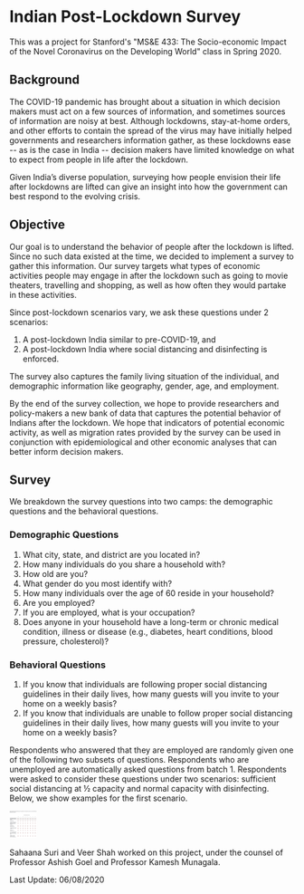 # Indian Post-Lockdown Survey

This was a project for Stanford's "MS&E 433: The Socio-economic Impact of the Novel Coronavirus on the Developing World" class in Spring 2020.

## Background
The COVID-19 pandemic has brought about a situation in which decision makers must act on a few sources of information, and sometimes sources of information are noisy at best. Although lockdowns, stay-at-home orders, and other efforts to contain the spread of the virus may have initially helped governments and researchers information gather, as these lockdowns ease -- as is the case in India -- decision makers have limited knowledge on what to expect from people in life after the lockdown.

Given India’s diverse population, surveying how people envision their life after lockdowns are lifted can give an insight into how the government can best respond to the evolving crisis. 

## Objective
Our goal is to understand the behavior of people after the lockdown is lifted. Since no such data existed at the time, we decided to implement a survey to gather this information. Our survey targets what types of economic activities people may engage in after the lockdown such as going to movie theaters, travelling and shopping, as well as how often they would partake in these activities. 

Since post-lockdown scenarios vary, we ask these questions under 2 scenarios:
1. A post-lockdown India similar to pre-COVID-19, and 
2. A post-lockdown India where social distancing and disinfecting is enforced. 

The survey also captures the family living situation of the individual, and demographic information like geography, gender, age, and employment.

By the end of the survey collection, we hope to provide researchers and policy-makers a new bank of data that captures the potential behavior of Indians after the lockdown. We hope that indicators of potential economic activity, as well as migration rates provided by the survey can be used in conjunction with epidemiological and other economic analyses that can better inform decision makers.

## Survey
We breakdown the survey questions into two camps: the demographic questions and the behavioral questions.

### Demographic Questions
1. What city, state, and district are you located in?  
2. How many individuals do you share a household with?
3. How old are you?
4. What gender do you most identify with?
5. How many individuals over the age of 60 reside in your household?
5. Are you employed?
6. If you are employed, what is your occupation?
7. Does anyone in your household have a long-term or chronic medical condition, illness or disease (e.g., diabetes, heart conditions, blood pressure, cholesterol)? 

### Behavioral Questions
1. If you know that individuals are following proper social distancing guidelines in their daily lives, how many guests will you invite to your home on a weekly basis?
2. If you know that individuals are unable to follow proper social distancing guidelines in their daily lives, how many guests will you invite to your home on a weekly basis?

Respondents who answered that they are employed are randomly given one of the following two subsets of questions. Respondents who are unemployed are automatically asked questions from batch 1. Respondents were asked to consider these questions under two scenarios:  sufficient social distancing at ½ capacity and normal capacity with disinfecting. Below, we show examples for the first scenario. 

<img src="/images/batch1.png" height="48" width="48">

Sahaana Suri and Veer Shah worked on this project, under the counsel of Professor Ashish Goel and Professor Kamesh Munagala.


Last Update: 06/08/2020
